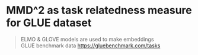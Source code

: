 # MMD^2 as task relatedness measure for GLUE dataset
> ELMO & GLOVE models are used to make embeddings \
> GLUE benchmark data https://gluebenchmark.com/tasks
